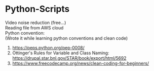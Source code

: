 # Python-Scripts
Video noise reduction (free...)<br/> Reading file from AWS cloud<br /> Python convention:<br/>
(Wrote it while learning python conventions and clean code)
1. https://peps.python.org/pep-0008/<br/>
2. Ottinger's Rules for Variable and Class Naming:  https://drupal.star.bnl.gov/STAR/book/export/html/5692<br/>
3. https://www.freecodecamp.org/news/clean-coding-for-beginners/
